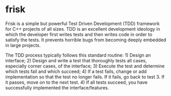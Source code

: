 # frisk
Frisk is a simple but powerful Test Driven Development (TDD) framework for C++ projects of all sizes. TDD is an excellent development ideology in which the developer first writes tests and then writes code in order to satisfy the tests. It prevents horrible bugs from becoming deeply embedded in large projects.

The TDD process typically follows this standard routine: 1) Design an interface; 2) Design and write a test that thoroughly tests all cases, especially corner cases, of the interface; 3) Execute the test and determine which tests fail and which succeed; 4) If a test fails, change or add implementation so that the test no longer fails. If it fails, go back to test 3. If it passes, move on to the next test. 4) If all tests succeed, you have successfully implemented the interface/features.
